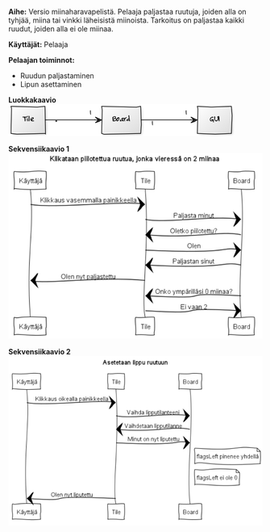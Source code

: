 ﻿**Aihe:** Versio miinaharavapelistä. Pelaaja paljastaa ruutuja, joiden alla on tyhjää, miina tai vinkki läheisistä miinoista. Tarkoitus on paljastaa kaikki ruudut, joiden alla ei ole miinaa.

**Käyttäjät:** Pelaaja

**Pelaajan toiminnot:**
- Ruudun paljastaminen
- Lipun asettaminen

**Luokkakaavio**
![luokkakaavio](luokkakaavio2.png)

**Sekvensiikaavio 1**
![sekvenssikaavio1](sequenceReveal.png)

**Sekvensiikaavio 2**
![sekvenssikaavio2](sequenceFlag.png)
